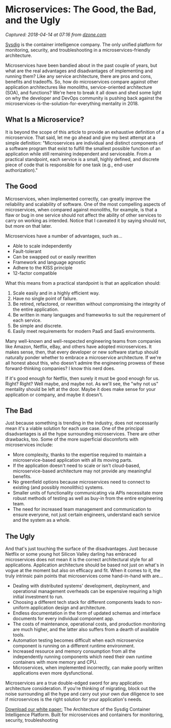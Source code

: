 # Microservices: The Good, the Bad, and the Ugly

_Captured: 2018-04-14 at 07:16 from [dzone.com](https://dzone.com/articles/microservices-the-good-the-bad-and-the-ugly?edition=374197&utm_source=Daily%20Digest&utm_medium=email&utm_campaign=Daily%20Digest%202018-04-13)_

[Sysdig](https://dzone.com/go?i=278430&u=https%3A%2F%2Fsysdig.com%2F%3FUTM_Source%3DContent_Syndication%26UTM_SFDC_Campaign%3D701f1000001cgkm%26UTM_Offer%3DSysdig-website%26UTM_Campaign%3D%26UTM_Medium%3Dpre-roll%26UTM_Content%3DDzone-microservices-zone%26UTM_Term%3D%26UTM_Creativeid%3D) is the container intelligence company. The only unified platform for monitoring, security, and troubleshooting in a microservices-friendly architecture.

Microservices have been bandied about in the past couple of years, but what are the real advantages and disadvantages of implementing and running them? Like any service architecture, there are pros and cons, benefits and tradeoffs. So, how do microservices compare against other application architectures like monoliths, service-oriented architecture (SOA), and functions? We're here to break it all down and shed some light on why the developer and DevOps community is pushing back against the microservices-is-the-solution-for-everything mentality in 2018.

## **What Is a Microservice?**

It is beyond the scope of this article to provide an exhaustive definition of a microservice. That said, let me go ahead and give my best attempt at a simple definition: "Microservices are individual and distinct components of a software program that exist to fulfill the smallest possible function of an application while still remaining independent and serviceable. From a practical standpoint, each service is a small, highly defined, and discrete piece of code that is responsible for one task (e.g., end-user authorization)."

## The Good

Microservices, when implemented correctly, can greatly improve the reliability and scalability of software. One of the most compelling aspects of microservices, when compared against monoliths, for example, is that a flaw or bug in one service should not affect the ability of other services to carry on working as intended. Notice that I caveated it by saying should not, but more on that later.

Microservices have a number of advantages, such as…

  * Able to scale independently
  * Fault-tolerant
  * Can be swapped out or easily rewritten
  * Framework and language agnostic
  * Adhere to the KISS principle
  * 12-factor compatible

What this means from a practical standpoint is that an application should:

  1. Scale easily and in a highly efficient way.
  2. Have no single point of failure.
  3. Be retired, refactored, or rewritten without compromising the integrity of the entire application.
  4. Be written in many languages and frameworks to suit the requirement of each service.
  5. Be simple and discrete.
  6. Easily meet requirements for modern PaaS and SaaS environments.

Many well-known and well-respected engineering teams from companies like Amazon, Netflix, eBay, and others have adopted microservices. It makes sense, then, that every developer or new software startup should naturally ponder whether to embrace a microservice architecture. If we're all honest about this, who doesn't admire the engineering prowess of these forward-thinking companies? I know this nerd does.

If it's good enough for Netflix, then surely it must be good enough for us. Right? Right? Well maybe, and maybe not. As we'll see, the "why not us" mentality should be left at the door. Maybe it does make sense for your application or company, and maybe it doesn't.

## The Bad

Just because something is trending in the industry, does not necessarily mean it's a viable solution for each use case. One of the principal disadvantages is all the hype surrounding microservices. There are other drawbacks, too. Some of the more superficial discomforts with microservices include:

  * More complexity, thanks to the expertise required to maintain a microservice-based application with all its moving parts.
  * If the application doesn't need to scale or isn't cloud-based, microservice-based architecture may not provide any meaningful benefits.
  * No greenfield options because microservices need to connect to existing (and possibly monolithic) systems.
  * Smaller units of functionality communicating via APIs necessitate more robust methods of testing as well as buy-in from the entire engineering team.
  * The need for increased team management and communication to ensure everyone, not just certain engineers, understand each service and the system as a whole.

## The Ugly

And that's just touching the surface of the disadvantages. Just because Netflix or some young hot Silicon Valley darling has embraced microservices does not mean it is the correct architectural style for all applications. Application architecture should be based not just on what's in vogue at the moment but also on efficacy and fit. When it comes to it, the truly intrinsic pain points that microservices come hand-in-hand with are…

  * Dealing with distributed systems' development, deployment, and operational management overheads can be expensive requiring a high initial investment to run.
  * Choosing a different tech stack for different components leads to non-uniform application design and architecture.
  * Endless documentation in the form of updated schemas and interface documents for every individual component app.
  * The costs of maintenance, operational costs, and production monitoring are much higher, and the latter also suffers from a dearth of available tools.
  * Automation testing becomes difficult when each microservice component is running on a different runtime environment.
  * Increased resource and memory consumption from all the independently running components which need their own runtime containers with more memory and CPU.
  * Microservices, when implemented incorrectly, can make poorly written applications even more dysfunctional.

Microservices are a true double-edged sword for any application architecture consideration. If you're thinking of migrating, block out the noise surrounding all the hype and carry out your own due diligence to see if microservices is the right solution for your application's needs.

[Download our white paper:](https://dzone.com/go?i=278431&u=https%3A%2F%2Fgo.sysdig.com%2FSysdig-Architecture%3FUTM_Source%3DContent_Syndication%26UTM_SFDC_Campaign%3D701f1000001cgkm%26UTM_Offer%3Dsysdig-architecture%26UTM_Campaign%3D%26UTM_Medium%3Dtext-link%26UTM_Content%3DDzone-microservices-zone%26UTM_Term%3D%26UTM_Creativeid%3D) The Architecture of the Sysdig Container Intelligence Platform. Built for microservices and containers for monitoring, security, troubleshooting
